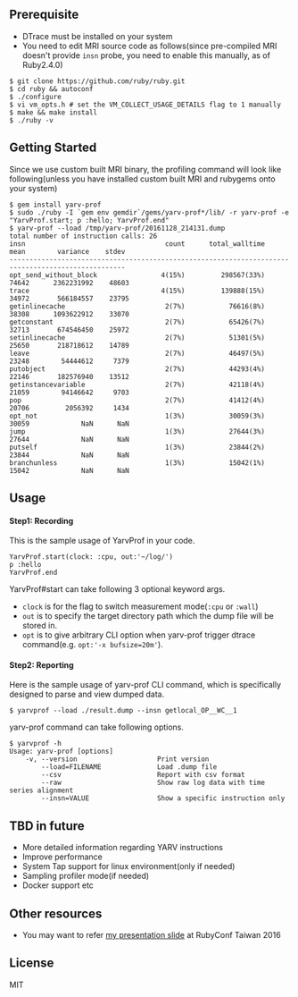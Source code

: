 ## Prerequisite

- DTrace must be installed on your system
- You need to edit MRI source code as follows(since pre-compiled MRI doesn't provide `insn` probe, you need to enable this  manually, as of Ruby2.4.0)

```
$ git clone https://github.com/ruby/ruby.git
$ cd ruby && autoconf
$ ./configure
$ vi vm_opts.h # set the VM_COLLECT_USAGE_DETAILS flag to 1 manually
$ make && make install
$ ./ruby -v
```

## Getting Started

Since we use custom built MRI binary, the profiling command will look like following(unless you have installed custom built MRI and rubygems onto your system)

```
$ gem install yarv-prof
$ sudo ./ruby -I `gem env gemdir`/gems/yarv-prof*/lib/ -r yarv-prof -e "YarvProf.start; p :hello; YarvProf.end"
$ yarv-prof --load /tmp/yarv-prof/20161128_214131.dump
total number of instruction calls: 26
insn                                   count      total_walltime      mean        variance    stdev
---------------------------------------------------------------------------------------------------
opt_send_without_block                4(15%)         298567(33%)     74642      2362231992    48603
trace                                 4(15%)         139888(15%)     34972       566184557    23795
getinlinecache                         2(7%)           76616(8%)     38308      1093622912    33070
getconstant                            2(7%)           65426(7%)     32713       674546450    25972
setinlinecache                         2(7%)           51301(5%)     25650       218718612    14789
leave                                  2(7%)           46497(5%)     23248        54444612     7379
putobject                              2(7%)           44293(4%)     22146       182576940    13512
getinstancevariable                    2(7%)           42118(4%)     21059        94146642     9703
pop                                    2(7%)           41412(4%)     20706         2056392     1434
opt_not                                1(3%)           30059(3%)     30059             NaN      NaN
jump                                   1(3%)           27644(3%)     27644             NaN      NaN
putself                                1(3%)           23844(2%)     23844             NaN      NaN
branchunless                           1(3%)           15042(1%)     15042             NaN      NaN
```

## Usage

#### Step1: Recording

This is the sample usage of YarvProf in your code.

```
YarvProf.start(clock: :cpu, out:'~/log/')
p :hello
YarvProf.end
```

YarvProf#start can take following 3 optional keyword args.

- `clock` is for the flag to switch measurement mode(`:cpu` or `:wall`)
- `out` is to specify the target directory path which the dump file will be stored in.
- `opt` is to give arbitrary CLI option when yarv-prof trigger dtrace command(e.g. `opt:'-x bufsize=20m'`).

#### Step2: Reporting

Here is the sample usage of yarv-prof CLI command, which is specifically designed to parse and view dumped data.

```
$ yarvprof --load ./result.dump --insn getlocal_OP__WC__1
```

yarv-prof command can take following options.

```
$ yarvprof -h
Usage: yarv-prof [options]
    -v, --version                    Print version
        --load=FILENAME              Load .dump file
        --csv                        Report with csv format
        --raw                        Show raw log data with time series alignment
        --insn=VALUE                 Show a specific instruction only
```

## TBD in future

- More detailed information regarding YARV instructions
- Improve performance
- System Tap support for linux environment(only if needed)
- Sampling profiler mode(if needed)
- Docker support etc

## Other resources

- You may want to refer [my presentation slide](TBD) at RubyConf Taiwan 2016

## License

MIT
